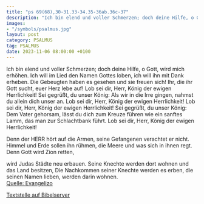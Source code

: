 ```yaml
---
title: "ps 69(68),30-31.33-34.35-36ab.36c-37"
description: "Ich bin elend und voller Schmerzen; doch deine Hilfe, o Gott, wird mich erhöhen. Ich will im Lied den Namen Gottes loben, ich will ihn mit Dank erheben. Die Gebeugten haben es gesehen und sie freuen sich! Ihr, die ihr Gott sucht, euer Herz lebe auf! Lob sei dir, Herr, König der ...."
images:
- "/symbols/psalmus.jpg"
layout: post
category: PSALMUS
tag: PSALMUS
date: 2023-11-06 08:00:00 +0100
---
```

Ich bin elend und voller Schmerzen;
doch deine Hilfe, o Gott, wird mich erhöhen.
Ich will im Lied den Namen Gottes loben, ich will ihn mit Dank erheben.
Die Gebeugten haben es gesehen und sie freuen sich! Ihr, die ihr Gott sucht, euer Herz lebe auf! Lob sei dir, Herr, König der ewigen Herrlichkeit! Sei gegrüßt, du unser König: Als wir in die Irre gingen, nahmst du allein dich unser an.<!--more--> Lob sei dir, Herr, König der ewigen Herrlichkeit! Lob sei dir, Herr, König der ewigen Herrlichkeit! Sei gegrüßt, du unser König: Dem Vater gehorsam, lässt du dich zum Kreuze führen wie ein sanftes Lamm, das man zur Schlachtbank führt. Lob sei dir, Herr, König der ewigen Herrlichkeit!

Denn der HERR hört auf die Armen, seine Gefangenen verachtet er nicht. 
Himmel und Erde sollen ihn rühmen,
die Meere und was sich in ihnen regt.
Denn Gott wird Zion retten,

wird Judas Städte neu erbauen.
Seine Knechte werden dort wohnen
und das Land besitzen,
Die Nachkommen seiner Knechte werden es erben, die seinen Namen lieben, werden darin wohnen.<br>
[Quelle: Evangelizo](https://evangeliumtagfuertag.org/DE/gospel)

[Textstelle auf Bibelserver](https://www.bibleserver.com/EU/ps69(68),30-31.33-34.35-36ab.36c-37)
